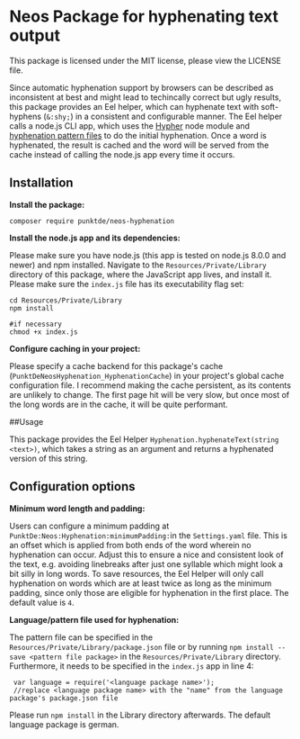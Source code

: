 # Neos Package for hyphenating text output

This package is licensed under the MIT license, please view the LICENSE file.

Since automatic hyphenation support by browsers can be described as inconsistent at best and might lead to techincally correct but ugly results, this package provides an Eel helper, which can hyphenate text with soft-hyphens (`&:shy;`) in a consistent and configurable manner.
The Eel helper calls a node.js CLI app, which uses the [Hypher](https://github.com/bramstein/hypher) node module and [hyphenation pattern files](https://github.com/bramstein/hyphenation-patterns) to do the initial hyphenation.
Once a word is hyphenated, the result is cached and the word will be served from the cache instead of calling the node.js app every time it occurs.

## Installation

**Install the package:**

	composer require punktde/neos-hyphenation

**Install the node.js app and its dependencies:**

Please make sure you have node.js (this app is tested on node.js 8.0.0 and newer) and npm installed.
Navigate to the `Resources/Private/Library` directory of this package, where the JavaScript app lives, and install it. Please make sure the `index.js` file has its executability flag set:
  ```
  cd Resources/Private/Library
  npm install
  
  #if necessary
  chmod +x index.js
```

**Configure caching in your project:**

Please specify a cache backend for this package's cache (`PunktDeNeosHyphenation_HyphenationCache`) in your project's global cache configuration file. I recommend making the cache persistent, as its contents are unlikely to change.
The first page hit will be very slow, but once most of the long words are in the cache, it will be quite performant.

##Usage

 This package provides the Eel Helper `Hyphenation.hyphenateText(string <text>)`, which takes a string as an argument and returns a hyphenated version of this string. 

## Configuration options

**Minimum word length and padding:**

Users can configure a minimum padding at `PunktDe:Neos:Hyphenation:minimumPadding:`in the `Settings.yaml` file. This is an offset which is applied from both ends of the word wherein no hyphenation can occur. Adjust this to ensure a nice and consistent look of the text, e.g. avoiding linebreaks after just one syllable which might look a bit silly in long words.
To save resources, the Eel Helper will only call hyphenation on words which are at least twice as long as the minimum padding, since only those are eligible for hyphenation in the first place.
The default value is `4`.

**Language/pattern file used for hyphenation:**

The pattern file can be specified in the `Resources/Private/Library/package.json` file or by running `npm install --save <pattern file package>` in the `Resources/Private/Library` directory. Furthermore, it needs to be specified in the `index.js` app in line 4:
 ```
  var language = require('<language package name>');
  //replace <language package name> with the "name" from the language package's package.json file
  ```
Please run `npm install` in the Library directory afterwards.
The default language package is german.
